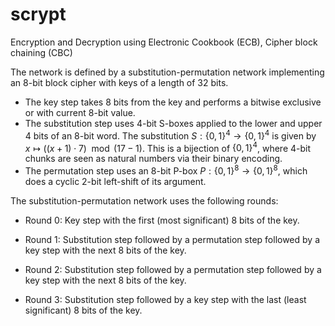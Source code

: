 # scrypt

Encryption and Decryption using Electronic Cookbook (ECB), Cipher block chaining (CBC)

The network is defined by a substitution-permutation network implementing an
8-bit block cipher with keys of a length of 32 bits.

- The key step takes 8 bits from the key and performs a bitwise exclusive or with current 8-bit value.
- The substitution step uses 4-bit S-boxes applied to the lower and upper 4 bits of an 8-bit word. The substitution $S : \{0,1\}^4 \to \{0,1\}^4$ is given by $x \mapsto ((x + 1) \cdot 7) \mod (17 − 1)$. This is a bijection of $\{0, 1\}^4$, where 4-bit chunks are seen as natural numbers via their binary encoding.
- The permutation step uses an 8-bit P-box $P : \{0,1\}^8 \to \{0,1\}^8$, which does a cyclic 2-bit left-shift of its argument.

The substitution-permutation network uses the following rounds:

- Round 0: Key step with the first (most significant) 8 bits of the key.

- Round 1: Substitution step followed by a permutation step followed by a key step with the next 8 bits of the key.

- Round 2: Substitution step followed by a permutation step followed by a key step with the next 8 bits of the key.

- Round 3: Substitution step followed by a key step with the last (least significant) 8 bits of the key.

